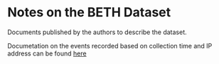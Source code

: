 # Notes on the BETH Dataset

Documents published by the authors to describe the dataset. 

Documetation on the events recorded based on collection time and IP address can be found [here](https://docs.google.com/document/d/1WuplS5KKBRtw5edQS_HxlhXNrhTBmhio2pLR0zUCzEk/edit?usp=sharing)
